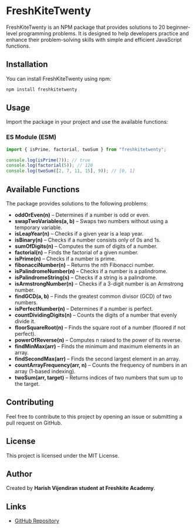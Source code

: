 # FreshKiteTwenty

FreshKiteTwenty is an NPM package that provides solutions to 20 beginner-level programming problems. It is designed to help developers practice and enhance their problem-solving skills with simple and efficient JavaScript functions.

## Installation

You can install FreshKiteTwenty using npm:

```sh
npm install freshkitetwenty
```

## Usage

Import the package in your project and use the available functions:

### ES Module (ESM)
```js
import { isPrime, factorial, twoSum } from "freshkitetwenty";

console.log(isPrime(7)); // true
console.log(factorial(5)); // 120
console.log(twoSum([2, 7, 11, 15], 9)); // [0, 1]
```

## Available Functions

The package provides solutions to the following problems:

- **oddOrEven(n)** – Determines if a number is odd or even.
- **swapTwoVariables(a, b)** – Swaps two numbers without using a temporary variable.
- **isLeapYear(n)** – Checks if a given year is a leap year.
- **isBinary(n)** – Checks if a number consists only of 0s and 1s.
- **sumOfDigits(n)** – Computes the sum of digits of a number.
- **factorial(n)** – Finds the factorial of a given number.
- **isPrime(n)** – Checks if a number is prime.
- **fibonacciNumber(n)** – Returns the nth Fibonacci number.
- **isPalindromeNumber(n)** – Checks if a number is a palindrome.
- **isPalindromeString(s)** – Checks if a string is a palindrome.
- **isArmstrongNumber(n)** – Checks if a 3-digit number is an Armstrong number.
- **findGCD(a, b)** – Finds the greatest common divisor (GCD) of two numbers.
- **isPerfectNumber(n)** – Determines if a number is perfect.
- **countDividingDigits(n)** – Counts the digits of a number that evenly divide it.
- **floorSquareRoot(n)** – Finds the square root of a number (floored if not perfect).
- **powerOfReverse(n)** – Computes n raised to the power of its reverse.
- **findMinMax(arr)** – Finds the minimum and maximum elements in an array.
- **findSecondMax(arr)** – Finds the second largest element in an array.
- **countArrayFrequency(arr, n)** – Counts the frequency of numbers in an array (1-based indexing).
- **twoSum(arr, target)** – Returns indices of two numbers that sum up to the target.

## Contributing

Feel free to contribute to this project by opening an issue or submitting a pull request on GitHub.

## License

This project is licensed under the MIT License.

## Author

Created by **Harish Vijendiran student at Freshkite Academy**.

## Links

- [GitHub Repository](https://github.com/HarishVijendiran1997/freshkitetwentynpm)


